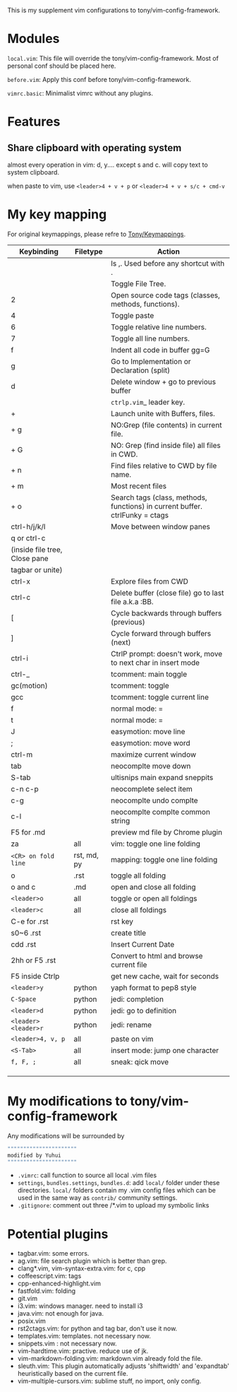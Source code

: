 This is my supplement vim configurations to tony/vim-config-framework.

# Modules
``local.vim``: This file will override the tony/vim-config-framework. Most of personal conf should be placed here.

``before.vim``: Apply this conf before tony/vim-config-framework.

``vimrc.basic``: Minimalist vimrc without any plugins.


# Features
## Share clipboard with operating system
almost every operation in vim: d, y....
except s and c.
will copy text to system clipboard.

when paste to vim, use
``<leader>4 + v + p``
or 
``<leader>4 + v + s/c + cmd-v``
# My key mapping
For original keymappings, please refre to [Tony/Keymappings](https://github.com/tony/vim-config-framework/tree/master/settings/contrib).

| Keybinding	| Filetype	| Action	|
| ------------- | ------------- | ------------- |
|<leader>	||Is ,. Used before any shortcut with <leader>.
|<leader> <tab>	||Toggle File Tree.
|<leader> 2	||Open source code tags (classes, methods, functions).
|<leader> 4||	Toggle paste
|<leader> 6	||Toggle relative line numbers.
|<leader> 7||	Toggle all line numbers.
|<leader> f||	Indent all code in buffer gg=G
|<leader> g||	Go to Implementation or Declaration (split)
|<leader> d||	Delete window + go to previous buffer
|<space>||	`ctrlp.vim`_ leader key.
|<space> + <space>||	Launch unite with Buffers, files.
|<space> + g||	NO:Grep (file contents) in current file.
|<space> + G||	NO: Grep (find inside file) all files in CWD.
|<space> + n||	Find files relative to CWD by file name.
|<space> + m||	Most recent files
|<space> + o||	Search tags (class, methods, functions) in current buffer. ctrlFunky = ctags
|ctrl-h/j/k/l||	Move between window panes
|q or ctrl-c	 
|(inside file tree,	Close pane
|tagbar or unite)	 
|ctrl-x||	Explore files from CWD
|ctrl-c||	Delete buffer (close file) go to last file a.k.a :BB.
|<leader>[||	Cycle backwards through buffers (previous)
|<leader>]||	Cycle forward through buffers (next)
|ctrl-i||	CtrlP prompt: doesn't work, move to next char in insert mode
|ctrl-_	||tcomment: main toggle
|gc(motion)||	tcomment: toggle
|gcc	||tcomment: toggle current line
|f	||normal mode: =<C-d>
|t	||normal mode: =<C-u>
|J	||easymotion: move line
|;	||easymotion: move word
|ctrl-m	||maximize current window
|tab	||neocomplte move down
|S-tab	||ultisnips main expand sneppits
|c-n c-p	||neocomplete select item
|c-g||	neocomplte undo complte
|c-l	||neocomplte complte common string
|F5 for .md||	preview md file by Chrome plugin
|za|all|vim: toggle one line folding
|``<CR> on fold line``|rst, md, py|mapping: toggle one line folding
|<leader>o |.rst	|toggle all folding
|<leader>o and c |.md	|open and close all folding
|``<leader>o`` |all |toggle or open all foldings |
|``<leader>c`` |all |close all foldings |
|C-e for .rst	||rst key
|<C-E>s0~6 .rst	||create title
|<C-E>cdd .rst	||Insert Current Date
|<C-E>2hh or F5 .rst	||Convert to html and browse current file
|F5 inside Ctrlp	||get new cache, wait for seconds
|``<leader>y`` |python |yaph format to pep8 style |
|``C-Space`` |python |jedi: completion |
|``<leader>d`` |python |jedi: go to definition |
|``<leader><leader>r`` |python |jedi: rename |
|``<leader>4, v, p`` |all |paste on vim |
|``<S-Tab>`` |all |insert mode: jump one character |
|``f, F, ;`` |all |sneak: qick move |
| | | |
| | | |
| | | |

# My modifications to tony/vim-config-framework
Any modifications will be surrounded by 
```bash
""""""""""""""""""""""
modified by Yuhui
""""""""""""""""""""""
```
- ``.vimrc``: call function to source all local .vim files
- ``settings``, ``bundles.settings``, ``bundles.d``: add ``local/`` folder under these directories. ``local/`` folders contain my .vim config files which can be used in the same way as ``contrib/`` community settings.
- ``.gitignore``: comment out three /*.vim to upload my symbolic links


# Potential plugins
- tagbar.vim: some errors.
- ag.vim: file search plugin which is better than grep.
- clang*.vim, vim-syntax-extra.vim: for c, cpp
- coffeescript.vim: tags
- cpp-enhanced-highlight.vim
- fastfold.vim: folding
- git.vim
- i3.vim: windows manager. need to install i3
- java.vim: not enough for java.
- posix.vim
- rst2ctags.vim: for python and tag bar, don't use it now.
- templates.vim: templates. not necessary now.
- snippets.vim : not necessary now.
- vim-hardtime.vim: practive. reduce use of jk.
- vim-markdown-folding.vim: markdown.vim already fold the file.
- sleuth.vim: This plugin automatically adjusts 'shiftwidth' and 'expandtab' heuristically based on the current file.
- vim-multiple-cursors.vim: sublime stuff, no import, only config.

